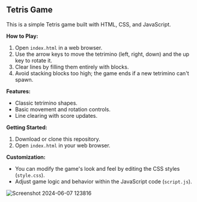 ## Tetris Game

This is a simple Tetris game built with HTML, CSS, and JavaScript.

**How to Play:**

1. Open `index.html` in a web browser.
2. Use the arrow keys to move the tetrimino (left, right, down) and the up key to rotate it.
3. Clear lines by filling them entirely with blocks.
4. Avoid stacking blocks too high; the game ends if a new tetrimino can't spawn.

**Features:**

* Classic tetrimino shapes.
* Basic movement and rotation controls.
* Line clearing with score updates.

**Getting Started:**

1. Download or clone this repository.
2. Open `index.html` in your web browser.

**Customization:**

* You can modify the game's look and feel by editing the CSS styles (`style.css`).
* Adjust game logic and behavior within the JavaScript code (`script.js`).

![Screenshot 2024-06-07 123816](https://github.com/kunjgit/GameZone/assets/141642724/14c48201-d47b-40ac-99ed-45f90bef8b96)